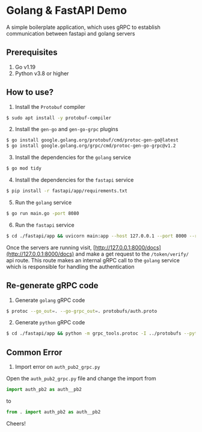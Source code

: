 # Golang & FastAPI Demo

A simple boilerplate application, which uses gRPC to establish communication between fastapi and golang servers

## Prerequisites

1. Go v1.19
2. Python v3.8 or higher

## How to use?

1. Install the `Protobuf` compiler
```bash
$ sudo apt install -y protobuf-compiler
```

2. Install the `gen-go` and `gen-go-grpc` plugins
```bash
$ go install google.golang.org/protobuf/cmd/protoc-gen-go@latest
$ go install google.golang.org/grpc/cmd/protoc-gen-go-grpc@v1.2
```

3. Install the dependencies for the `golang` service
```bash
$ go mod tidy
```

4. Install the dependencies for the `fastapi` service
```bash
$ pip install -r fastapi/app/requirements.txt
```

5. Run the `golang` service
```bash
$ go run main.go -port 8080
```

6. Run the `fastapi` service
```bash
$ cd ./fastapi/app && uvicorn main:app --host 127.0.0.1 --port 8000 --reload && cd ../../
```

Once the servers are running visit, [http://127.0.0.1:8000/docs](http://127.0.0.1:8000/docs) and make a get
request to the `/token/verify/` api route. This route makes an internal gRPC call to the `golang`
service which is responsible for handling the authentication

## Re-generate gRPC code

1. Generate `golang` gRPC code
```bash
$ protoc --go_out=. --go-grpc_out=. protobufs/auth.proto
```

2. Generate `python` gRPC code
```bash
$ cd ./fastapi/app && python -m grpc_tools.protoc -I ../protobufs --python_out=. --grpc_python_out=. ../protobufs/auth.proto cd ../../
```

## Common Error

1. Import error on `auth_pub2_grpc.py`

Open the `auth_pub2_grpc.py` file and change the import from
```python
import auth_pb2 as auth__pb2
```

to

```python
from . import auth_pb2 as auth__pb2
```

Cheers!